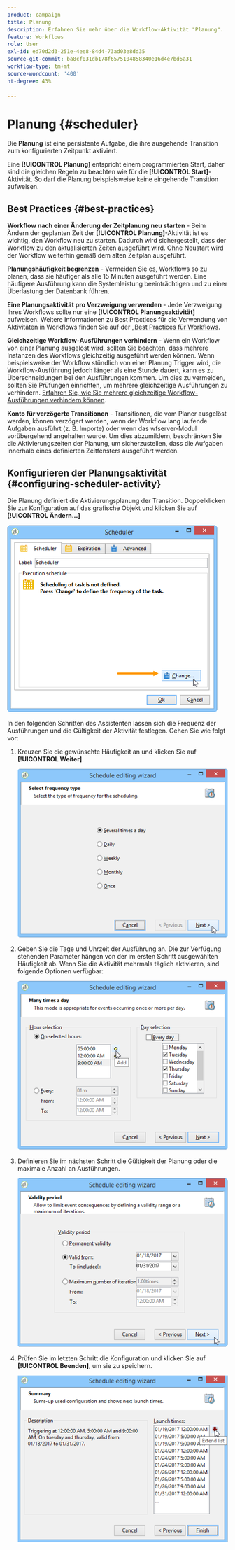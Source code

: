 ```yaml
---
product: campaign
title: Planung
description: Erfahren Sie mehr über die Workflow-Aktivität "Planung".
feature: Workflows
role: User
exl-id: ed70d2d3-251e-4ee8-84d4-73ad03e8dd35
source-git-commit: ba8cf031db178f6575104858340e16d4e7bd6a31
workflow-type: tm+mt
source-wordcount: '400'
ht-degree: 43%

---
```


# Planung {#scheduler}



Die **Planung** ist eine persistente Aufgabe, die ihre ausgehende Transition zum konfigurierten Zeitpunkt aktiviert.

Eine **[!UICONTROL Planung]** entspricht einem programmierten Start, daher sind die gleichen Regeln zu beachten wie für die **[!UICONTROL Start]**-Aktivität. So darf die Planung beispielsweise keine eingehende Transition aufweisen.

## Best Practices {#best-practices}

**Workflow nach einer Änderung der Zeitplanung neu starten** - Beim Ändern der geplanten Zeit der **[!UICONTROL Planung]**-Aktivität ist es wichtig, den Workflow neu zu starten. Dadurch wird sichergestellt, dass der Workflow zu den aktualisierten Zeiten ausgeführt wird. Ohne Neustart wird der Workflow weiterhin gemäß dem alten Zeitplan ausgeführt.

**Planungshäufigkeit begrenzen** - Vermeiden Sie es, Workflows so zu planen, dass sie häufiger als alle 15 Minuten ausgeführt werden. Eine häufigere Ausführung kann die Systemleistung beeinträchtigen und zu einer Überlastung der Datenbank führen.

**Eine Planungsaktivität pro Verzweigung verwenden** - Jede Verzweigung Ihres Workflows sollte nur eine **[!UICONTROL Planungsaktivität]** aufweisen. Weitere Informationen zu Best Practices für die Verwendung von Aktivitäten in Workflows finden Sie auf der [ „Best Practices für Workflows](workflow-best-practices.md#using-activities).

**Gleichzeitige Workflow-Ausführungen verhindern** - Wenn ein Workflow von einer Planung ausgelöst wird, sollten Sie beachten, dass mehrere Instanzen des Workflows gleichzeitig ausgeführt werden können. Wenn beispielsweise der Workflow stündlich von einer Planung Trigger wird, die Workflow-Ausführung jedoch länger als eine Stunde dauert, kann es zu Überschneidungen bei den Ausführungen kommen. Um dies zu vermeiden, sollten Sie Prüfungen einrichten, um mehrere gleichzeitige Ausführungen zu verhindern. [Erfahren Sie, wie Sie mehrere gleichzeitige Workflow-Ausführungen verhindern können](monitor-workflow-execution.md#preventing-simultaneous-multiple-executions).

**Konto für verzögerte Transitionen** - Transitionen, die vom Planer ausgelöst werden, können verzögert werden, wenn der Workflow lang laufende Aufgaben ausführt (z. B. Importe) oder wenn das wfserver-Modul vorübergehend angehalten wurde. Um dies abzumildern, beschränken Sie die Aktivierungszeiten der Planung, um sicherzustellen, dass die Aufgaben innerhalb eines definierten Zeitfensters ausgeführt werden.

## Konfigurieren der Planungsaktivität {#configuring-scheduler-activity}

Die Planung definiert die Aktivierungsplanung der Transition. Doppelklicken Sie zur Konfiguration auf das grafische Objekt und klicken Sie auf **[!UICONTROL Ändern...]**

![](assets/s_user_segmentation_scheduler.png)

In den folgenden Schritten des Assistenten lassen sich die Frequenz der Ausführungen und die Gültigkeit der Aktivität festlegen. Gehen Sie wie folgt vor:

1. Kreuzen Sie die gewünschte Häufigkeit an und klicken Sie auf **[!UICONTROL Weiter]**.

   ![](assets/s_user_segmentation_scheduler2.png)

1. Geben Sie die Tage und Uhrzeit der Ausführung an. Die zur Verfügung stehenden Parameter hängen von der im ersten Schritt ausgewählten Häufigkeit ab. Wenn Sie die Aktivität mehrmals täglich aktivieren, sind folgende Optionen verfügbar:

   ![](assets/s_user_segmentation_scheduler3.png)

1. Definieren Sie im nächsten Schritt die Gültigkeit der Planung oder die maximale Anzahl an Ausführungen.

   ![](assets/s_user_segmentation_scheduler4.png)

1. Prüfen Sie im letzten Schritt die Konfiguration und klicken Sie auf **[!UICONTROL Beenden]**, um sie zu speichern.

   ![](assets/s_user_segmentation_scheduler5.png)
